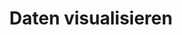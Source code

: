 ---
bibliography: references.bib

title: Daten visualisieren

abstract: ""

execute: 
  echo: false
---